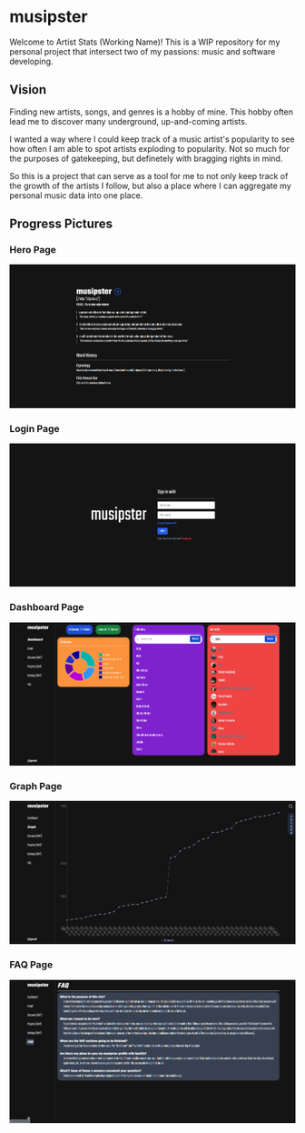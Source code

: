 # musipster
Welcome to Artist Stats (Working Name)! This is a WIP repository for my personal project that intersect two of my passions: music and software developing. 

## Vision
Finding new artists, songs, and genres is a hobby of mine. This hobby often lead me to discover many underground, up-and-coming artists.

I wanted a way where I could keep track of a music artist's popularity to see how often I am able to spot artists exploding to popularity. Not so much for the purposes of gatekeeping, but definetely with bragging rights in mind.

So this is a project that can serve as a tool for me to not only keep track of the growth of the artists I follow, but also a place where I can aggregate my personal music data into one place.

## Progress Pictures

### Hero Page
![Hero Page](assets/mainpage.png)

### Login Page
![Main Page](assets/login.png)

### Dashboard Page
![Main Page](assets/dashboard.png)

### Graph Page
![Graph Page](assets/graph.png)

### FAQ Page
![FAQ Page](assets/faq.png)
